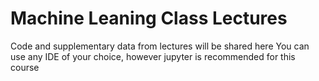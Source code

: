 # Machine Leaning Class Lectures
Code and supplementary data from lectures will be shared here
You can use any IDE of your choice, however jupyter is recommended for this course
